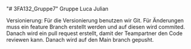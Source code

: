 "# 3FA132_Gruppe7" 
Gruppe Luca Julian

Versionierung: Für die Versionierung benutzen wir Git.
  Für Änderungen muss ein feature Branch erstellt werden und auf diesen wird commited.
  Danach wird ein pull request erstellt, damit der Teampartner den Code reviewen kann.
  Danach wird auf den Main branch gepusht.
